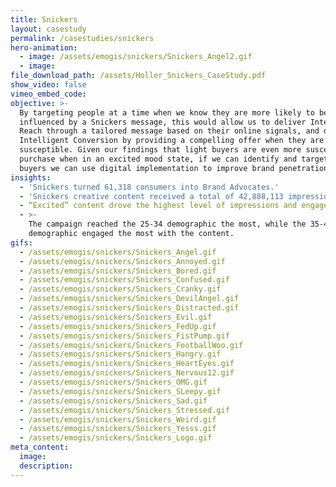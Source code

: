 ```yaml
---
title: Snickers
layout: casestudy
permalink: /casestudies/snickers
hero-animation:
  - image: /assets/emogis/snickers/Snickers_Angel2.gif
  - image:
file_download_path: /assets/Holler_Snickers_CaseStudy.pdf
show_video: false
vimeo_embed_code:
objective: >-
  By targeting people at a time when we know they are more likely to be
  influenced by a Snickers message, this would allow us to deliver Intelligent
  Reach through a tailored message based on their online signals, and deliver
  Intelligent Conversion by providing a compelling offer when they are most
  susceptible. Given our findings that light buyers are even more susceptible to
  purchase when in an excited mood state, if we can identify and target these
  buyers we can use digital implementation to improve brand penetration.
insights:
  - 'Snickers turned 61,318 consumers into Brand Advocates.'
  - 'Snickers creative content received a total of 42,888,113 impressions.'
  - “Excited” content drove the highest level of impressions and engagement.
  - >-
    The campaign reached the 25-34 demographic the most, while the 35-44
    demographic engaged the most with the content.
gifs:
  - /assets/emogis/snickers/Snickers_Angel.gif
  - /assets/emogis/snickers/Snickers_Annoyed.gif
  - /assets/emogis/snickers/Snickers_Bored.gif
  - /assets/emogis/snickers/Snickers_Confused.gif
  - /assets/emogis/snickers/Snickers_Cranky.gif
  - /assets/emogis/snickers/Snickers_DevilAngel.gif
  - /assets/emogis/snickers/Snickers_Distracted.gif
  - /assets/emogis/snickers/Snickers_Evil.gif
  - /assets/emogis/snickers/Snickers_FedUp.gif
  - /assets/emogis/snickers/Snickers_FistPump.gif
  - /assets/emogis/snickers/Snickers_FootballWoo.gif
  - /assets/emogis/snickers/Snickers_Hangry.gif
  - /assets/emogis/snickers/Snickers_HeartEyes.gif
  - /assets/emogis/snickers/Snickers_Nervous12.gif
  - /assets/emogis/snickers/Snickers_OMG.gif
  - /assets/emogis/snickers/Snickers_SLeepy.gif
  - /assets/emogis/snickers/Snickers_Sad.gif
  - /assets/emogis/snickers/Snickers_Stressed.gif
  - /assets/emogis/snickers/Snickers_Weird.gif
  - /assets/emogis/snickers/Snickers_Yesss.gif
  - /assets/emogis/snickers/Snickers_Logo.gif
meta_content:
  image:
  description:
---
```


